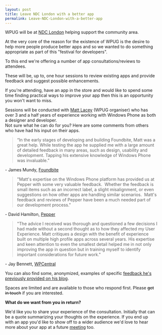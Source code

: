 ```yaml
---
layout: post
title: Leave NDC London with a better app
permalink: Leave-NDC-London-with-a-better-app
---
```


WPUG will be at [NDC London](http://www.ndc-london.com/) helping support the community area.

At the very core of the reason for the existence of WPUG is the desire to help more people produce better apps and so we wanted to do something appropriate as part of this "festival for developers".

To this end we're offering a number of app consultations/reviews to attendees.

These will be, up to, one hour sessions to review existing apps and provide feedback and suggest possible enhancements.

If you're attending, have an app in the store and would like to spend some time finding practical ways to improve your app then this is an opportunity you won't want to miss.

Sessions will be conducted with [Matt Lacey](https://twitter.com/mrlacey) (WPUG organiser) who has over 3 and a half years of experience working with Windows Phone as both a designer and developer.  
Not sure what he can do for you? Here are some comments from others who have had his input on their apps.

> “In the early stages of developing and building Foundbite, Matt was a great help. While testing the app he supplied me with a large amount of detailed feedback in many areas, such as design, usability and development. Tapping his extensive knowledge of Windows Phone was invaluable.”

\- James Mundy, [Foundbite](http://foundbite.co/)

> "Matt's expertise on the Windows Phone platform has provided us at Pepper with some very valuable feedback.  Whether the feedback is small items such as an incorrect label, a slight misalignment, or even suggestions on how other apps are handling similar scenarios.  Matt's feedback and reviews of Pepper have been a much needed part of our development process."

\- David Hamilton, [Pepper](http://pepper.so/)

> "The advice I received was thorough and questioned a few decisions I had made without a second thought as to how they affected my User Experience. Matt critiques a design with the benefit of experience built on multiple high profile apps across several years. His expertise and keen attention to even the smallest detail helped me in not only improving the app in question but in training myself to identify important considerations for future work."

\- Jay Bennett, [WPCentral](http://www.windowsphone.com/s?appid=e6c3c78a-4382-e011-986b-78e7d1fa76f8)

You can also find some, anonymized, examples of specific [feedback he's previously provided on his blog](http://mrlacey.com/search?q=feedback).

Spaces are limited and are available to those who respond first. Please ~~get in touch~~ if you are interested.

**What do we want from you in return?**

We'd like you to share your experience of the consultation. Initially that can be a quote summarizing your thoughts on the experience. If you end up with an app you'd like to show off to a wider audience we'd love to hear more about your app at a future [meeting](https://mrlacey.github.io/winappsldn/meetings.html) too.

